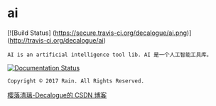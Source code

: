 # ai

[![Build Status] (https://secure.travis-ci.org/decalogue/ai.png)] (http://travis-ci.org/decalogue/ai)

`AI is an artificial intelligence tool lib. AI 是一个人工智能工具库。`

[![Documentation Status](https://readthedocs.org/projects/ai-cn/badge/?version=latest)](http://ai-cn.readthedocs.io/zh_CN/latest/?badge=latest)

`Copyright © 2017 Rain. All Rights Reserved. `

[樱落清璃-Decalogue的 CSDN 博客](https://www.decalogue.cn)

